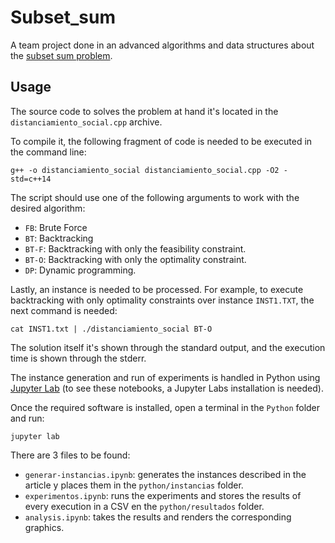 # Subset_sum
A team project done in an advanced algorithms and data structures about the [subset sum problem](https://en.wikipedia.org/wiki/Subset_sum_problem).


## Usage
The source code to solves the problem at hand it's located in the `distanciamiento_social.cpp` archive.

To compile it, the following fragment of code is needed to be executed in the command line:
```
g++ -o distanciamiento_social distanciamiento_social.cpp -O2 -std=c++14
```

The script should use one of the following arguments to work with the desired algorithm:
- `FB`: Brute Force
- `BT`: Backtracking
- `BT-F`: Backtracking with only the feasibility constraint.
- `BT-O`: Backtracking with only the optimality constraint.
- `DP`: Dynamic programming.

Lastly, an instance is needed to be processed. For example, to execute backtracking with only optimality constraints over instance `INST1.TXT`, the next command is needed:
```
cat INST1.txt | ./distanciamiento_social BT-O
```

The solution itself it's shown through the standard output, and the execution time is shown through the stderr.

The instance generation and run of experiments is handled in Python using [Jupyter Lab](https://jupyter.org/) (to see these notebooks, a Jupyter Labs installation is needed).

Once the required software is installed, open a terminal in the `Python` folder and run:
```
jupyter lab
```

There are 3 files to be found:
- `generar-instancias.ipynb`: generates the instances described in the article y places them in the `python/instancias` folder.
- `experimentos.ipynb`: runs the experiments and stores the results of every execution in a CSV en the `python/resultados` folder.
- `analysis.ipynb`: takes the results and renders the corresponding graphics.
